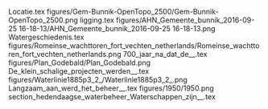Locatie.tex
figures/Gem-Bunnik-OpenTopo_2500/Gem-Bunnik-OpenTopo_2500.png
ligging.tex
figures/AHN_Gemeente_bunnik_2016-09-25 16-18-13/AHN_Gemeente_bunnik_2016-09-25 16-18-13.png
Watergeschiedenis.tex
figures/Romeinse_wachttoren_fort_vechten_netherlands/Romeinse_wachttoren_fort_vechten_netherlands.png
700_jaar_na_dat_de__.tex
figures/Plan_Godebald/Plan_Godebald.png
De_klein_schalige_projecten_werden__.tex
figures/Waterlinie1885p3_2_/Waterlinie1885p3_2_.png
Langzaam_aan_werd_het_beheer__.tex
figures/1950/1950.png
section_hedendaagse_waterbeheer_Waterschappen_zijn__.tex
